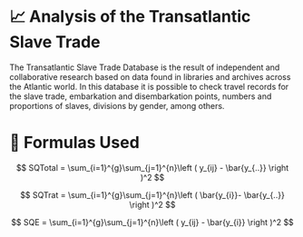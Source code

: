 # 📈 Analysis of the Transatlantic Slave Trade

The Transatlantic Slave Trade Database is the result of independent and collaborative research based on data found in libraries and archives across the Atlantic world. In this database it is possible to check travel records for the slave trade, embarkation and disembarkation points, numbers and proportions of slaves, divisions by gender, among others.

# 📝 Formulas Used

$$ SQTotal =  \sum_{i=1}^{g}\sum_{j=1}^{n}\left ( y_{ij}  - \bar{y_{..}} \right  )^2 $$

$$ SQTrat = \sum_{i=1}^{g}\sum_{j=1}^{n}\left ( \bar{y_{i}}- \bar{y_{..}} \right )^2 $$

$$ SQE = \sum_{i=1}^{g}\sum_{j=1}^{n}\left ( y_{ij} - \bar{y_{i}} \right )^2 $$


